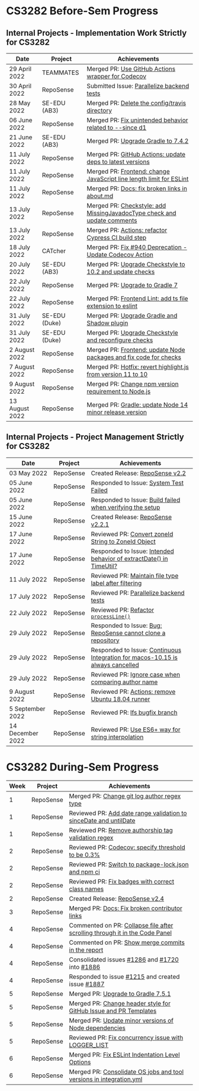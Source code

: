 # CS3282 Before-Sem Progress

## Internal Projects - Implementation Work Strictly for CS3282
| Date            | Project       | Achievements                                                                                                                |
|-----------------|---------------|-----------------------------------------------------------------------------------------------------------------------------|
| 29 April 2022   | TEAMMATES     | Merged PR: [Use GitHub Actions wrapper for Codecov](https://github.com/TEAMMATES/teammates/pull/11769)                      |
| 30 April 2022   | RepoSense     | Submitted Issue: [Parallelize backend tests](https://github.com/reposense/RepoSense/issues/1770)                            |
| 28 May 2022     | SE-EDU (AB3)  | Merged PR: [Delete the config/travis directory](https://github.com/se-edu/addressbook-level3/pull/132)                      |
| 06 June 2022    | RepoSense     | Merged PR: [Fix unintended behavior related to --since d1](https://github.com/reposense/RepoSense/pull/1776)                |
| 21 June 2022    | SE-EDU (AB3)  | Merged PR: [Upgrade Gradle to 7.4.2](https://github.com/se-edu/addressbook-level3/pull/134)                                 |
| 11 July 2022    | RepoSense     | Merged PR: [GitHub Actions: update deps to latest versions](https://github.com/reposense/RepoSense/pull/1763)               |
| 11 July 2022    | RepoSense     | Merged PR: [Frontend: change JavaScript line length limit for ESLint](https://github.com/reposense/RepoSense/pull/1766)     |
| 11 July 2022    | RepoSense     | Merged PR: [Docs: fix broken links in about.md](https://github.com/reposense/RepoSense/pull/1777)                           |
| 13 July 2022    | RepoSense     | Merged PR: [Checkstyle: add MissingJavadocType check and update comments](https://github.com/reposense/RepoSense/pull/1781) |
| 13 July 2022    | RepoSense     | Merged PR: [Actions: refactor Cypress CI build step](https://github.com/reposense/RepoSense/pull/1767)                      |
| 18 July 2022    | CATcher       | Merged PR: [Fix #940 Deprecation - Update Codecov Action](https://github.com/CATcher-org/CATcher/pull/942)                  |
| 20 July 2022    | SE-EDU (AB3)  | Merged PR: [Upgrade Checkstyle to 10.2 and update checks](https://github.com/se-edu/addressbook-level3/pull/133)            |
| 22 July 2022    | RepoSense     | Merged PR: [Upgrade to Gradle 7](https://github.com/reposense/RepoSense/pull/1780)                                          |                            
| 22 July 2022    | RepoSense     | Merged PR: [Frontend Lint: add ts file extension to eslint](https://github.com/reposense/RepoSense/pull/1761)               |
| 31 July 2022    | SE-EDU (Duke) | Merged PR: [Upgrade Gradle and Shadow plugin](https://github.com/se-edu/duke/pull/71)                                       |
| 31 July 2022    | SE-EDU (Duke) | Merged PR: [Upgrade Checkstyle and reconfigure checks](https://github.com/se-edu/duke/pull/69)                              |
| 2 August 2022   | RepoSense     | Merged PR: [Frontend: update Node packages and fix code for checks](https://github.com/reposense/RepoSense/pull/1762)       |
| 7 August 2022   | RepoSense     | Merged PR: [Hotfix: revert highlight.js from version 11 to 10](https://github.com/reposense/RepoSense/pull/1819)            |
| 9 August 2022   | RepoSense     | Merged PR: [Change npm version requirement to Node.js](https://github.com/reposense/RepoSense/pull/1786)                    |
| 13 August 2022  | RepoSense     | Merged PR: [Gradle: update Node 14 minor release version](https://github.com/reposense/RepoSense/pull/1824)                 |

## Internal Projects - Project Management Strictly for CS3282
| Date             | Project   | Achievements                                                                                                                         |
|------------------|-----------|--------------------------------------------------------------------------------------------------------------------------------------|
| 03 May 2022      | RepoSense | Created Release: [RepoSense v2.2](https://github.com/reposense/RepoSense/releases/tag/v2.2)                                          |
| 05 June 2022     | RepoSense | Responded to Issue: [System Test Failed](https://github.com/reposense/RepoSense/issues/1783)                                         | 
| 05 June 2022     | RepoSense | Responded to Issue: [Build failed when verifying the setup](https://github.com/reposense/RepoSense/issues/1782)                      |
| 15 June 2022     | RepoSense | Created Release: [RepoSense v2.2.1](https://github.com/reposense/RepoSense/releases/tag/v2.2.1)                                      |
| 17 June 2022     | RepoSense | Reviewed PR: [Convert zoneId String to ZoneId Object](https://github.com/reposense/RepoSense/pull/1790)                              |
| 17 June 2022     | RepoSense | Responded to Issue: [Intended behavior of extractDate() in TimeUtil?](https://github.com/reposense/RepoSense/issues/1789)            |
| 11 July 2022     | RepoSense | Reviewed PR: [Maintain file type label after filtering](https://github.com/reposense/RepoSense/pull/1804)                            |
| 17 July 2022     | RepoSense | Reviewed PR: [Parallelize backend tests](https://github.com/reposense/RepoSense/pull/1806)                                           |
| 22 July 2022     | RepoSense | Reviewed PR: [Refactor `processLine()`](https://github.com/reposense/RepoSense/pull/1807)                                            |
| 29 July 2022     | RepoSense | Responded to Issue: [Bug: RepoSense cannot clone a repository](https://github.com/reposense/RepoSense/issues/1813)                   |
| 29 July 2022     | RepoSense | Responded to Issue: [Continuous Integration for macos-10.15 is always cancelled](https://github.com/reposense/RepoSense/issues/1817) |
| 29 July 2022     | RepoSense | Reviewed PR: [Ignore case when comparing author name](https://github.com/reposense/RepoSense/pull/1814)                              |
| 9 August 2022    | RepoSense | Reviewed PR: [Actions: remove Ubuntu 18.04 runner](https://github.com/reposense/RepoSense/pull/1823)                                 |
| 5 September 2022 | RepoSense | Reviewed PR: [lfs bugfix branch ](https://github.com/reposense/RepoSense/pull/1826)                                                  | 
| 14 December 2022 | RepoSense | Reviewed PR: [Use ES6+ way for string interpolation](https://github.com/reposense/RepoSense/pull/1845) |

# CS3282 During-Sem Progress
| Week | Project   | Achievements                                                                                                        |
|------|-----------|---------------------------------------------------------------------------------------------------------------------|
| 1    | RepoSense | Merged PR: [Change git log author regex type](https://github.com/reposense/RepoSense/pull/1855)                     |
| 1    | RepoSense | Reviewed PR: [Add date range validation to sinceDate and untilDate](https://github.com/reposense/RepoSense/pull/1850) |
| 1 | RepoSense | Reviewed PR: [Remove authorship tag validation regex](https://github.com/reposense/RepoSense/pull/1857)             |
| 2 | RepoSense | Reviewed PR: [Codecov: specify threshold to be 0.3%](https://github.com/reposense/RepoSense/pull/1859)              |
| 2 | RepoSense | Reviewed PR: [Switch to package-lock.json and npm ci](https://github.com/reposense/RepoSense/pull/1863)             |
| 2 | RepoSense | Reviewed PR: [Fix badges with correct class names](https://github.com/reposense/RepoSense/pull/1864)                |
| 2 | RepoSense | Created Release: [RepoSense v2.4](https://github.com/reposense/RepoSense/releases/tag/v2.4)                         |
| 3 | RepoSense | Merged PR: [Docs: Fix broken contributor links](https://github.com/reposense/RepoSense/pull/1861) |
| 4 | RepoSense | Commented on PR: [Collapse file after scrolling through it in the Code Panel](https://github.com/reposense/RepoSense/pull/1860) |
| 4 | RepoSense | Commented on PR: [Show merge commits in the report](https://github.com/reposense/RepoSense/pull/1882) |
| 4 | RepoSense | Consolidated issues [#1286](https://github.com/reposense/RepoSense/issues/1286) and [#1720](https://github.com/reposense/RepoSense/issues/1720) into [#1886](https://github.com/reposense/RepoSense/issues/1886) |
| 4 | RepoSense | Responded to issue [#1215](https://github.com/reposense/RepoSense/issues/1215) and created issue [#1887](https://github.com/reposense/RepoSense/issues/1887) |
| 5 | RepoSense | Merged PR: [Upgrade to Gradle 7.5.1](https://github.com/reposense/RepoSense/pull/1889) |
| 5 | RepoSense | Merged PR: [Change header style for GitHub Issue and PR Templates](https://github.com/reposense/RepoSense/pull/1893) |
| 5 | RepoSense | Merged PR: [Update minor versions of Node dependencies](https://github.com/reposense/RepoSense/pull/1895) |
| 5 | RepoSense | Reviewed PR: [Fix concurrency issue with LOGGER_LIST](https://github.com/reposense/RepoSense/pull/1901) |
| 6 | RepoSense | Merged PR: [Fix ESLint Indentation Level Options](https://github.com/reposense/RepoSense/pull/1896) |
| 6 | RepoSense | Merged PR: [Consolidate OS jobs and tool versions in integration.yml](https://github.com/reposense/RepoSense/pull/1885) |